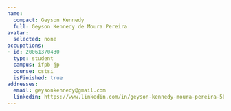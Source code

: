 ```yaml
---
name:
  compact: Geyson Kennedy
  full: Geyson Kennedy de Moura Pereira
avatar:
  selected: none
occupations:
- id: 20061370430
  type: student
  campus: ifpb-jp
  course: cstsi
  isFinished: true
addresses:
  email: geysonkennedy@gmail.com
  linkedin: https://www.linkedin.com/in/geyson-kennedy-moura-pereira-565b0525/
---
```

